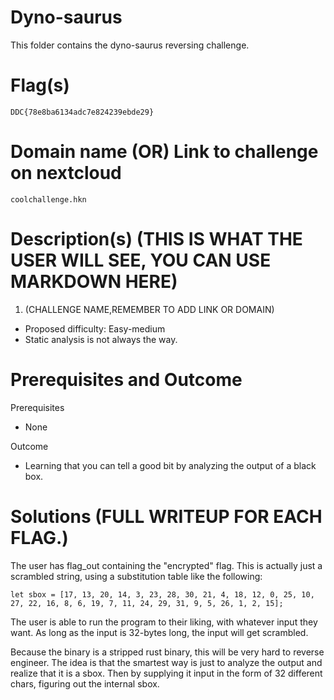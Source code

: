 # Dyno-saurus

This folder contains the dyno-saurus reversing challenge.

# Flag(s) 
`DDC{78e8ba6134adc7e824239ebde29}`

# Domain name (OR) Link to challenge on nextcloud
`coolchallenge.hkn`

# Description(s) (THIS IS WHAT THE USER WILL SEE, YOU CAN USE MARKDOWN HERE)
1. (CHALLENGE NAME,REMEMBER TO ADD LINK OR DOMAIN)
- Proposed difficulty: Easy-medium
- Static analysis is not always the way.

# Prerequisites and Outcome

Prerequisites
- None

Outcome
- Learning that you can tell a good bit by analyzing the output of a black box.

# Solutions (FULL WRITEUP FOR EACH FLAG.)
The user has flag_out containing the "encrypted" flag.
This is actually just a scrambled string, using a substitution table like the
following:
```
let sbox = [17, 13, 20, 14, 3, 23, 28, 30, 21, 4, 18, 12, 0, 25, 10, 27, 22, 16, 8, 6, 19, 7, 11, 24, 29, 31, 9, 5, 26, 1, 2, 15];
```

The user is able to run the program to their liking, with whatever input they want.
As long as the input is 32-bytes long, the input will get scrambled.

Because the binary is a stripped rust binary, this will be very hard to reverse engineer.
The idea is that the smartest way is just to analyze the output and realize that it is a sbox.
Then by supplying it input in the form of 32 different chars, figuring out the internal sbox.

